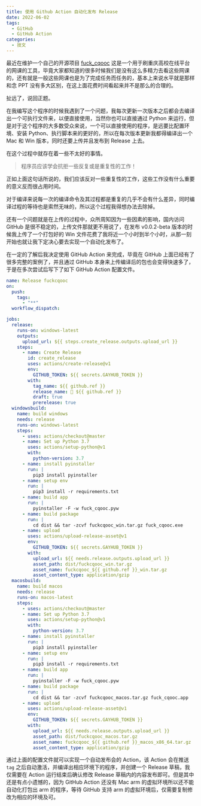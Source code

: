 ```yaml
---
title: 使用 Github Action 自动化发布 Release
date: 2022-06-02
tags:
  - GitHub
  - GitHub Action
categories:
  - 技文
---
```


最近在维护一个自己的开源项目 [fuck_cqooc](https://github.com/Fatpandac/fuck_cqooc) 这是一个用于刷重庆高校在线平台的网课的工具，毕竟大家都知道的很多时候我们是没有这么多精力去看这些网课的，还有就是一般这些网课也是为了完成任务而任务的，基本上来说水平就是那样和念 PPT 没有多大区别，在这上面花费时间看起来并不是那么的合理的。

<!-- more -->

扯远了，说回正题。

在我编写这个程序的时候我遇到了一个问题，我每次更新一次版本之后都会去编译出一个可执行文件来，以便直接使用，当然你也可以直接通过 Python 来运行，但是对于这个程序的大多数受众来说，一个可以直接使用的程序，是远要比配置环境、安装 Python、执行脚本来的更好的，所以在每次版本更新我都得编译出一个 Mac 和 Win 版本，同时还要上传并且发布到 Release 上去。

在这个过程中就存在着一些不太好的事情。

> 程序员应该学会抗拒一些反复或是重复性的工作！

正如上面这句话所说的，我们应该反对一些重复性的工作，这些工作没有什么重要的意义反而很占用时间。

对于编译来说每一次的编译命令及其过程都是重复的几乎不会有什么差异，同时编译过程的等待也是索然无味的，所以这个过程我得想办法去除掉。

还有一个问题就是在上传的过程中，众所周知因为一些因素的影响，国内访问 GitHub 是很不稳定的，上传文件那就更不用说了，在发布 v0.0.2-beta 版本的时候我上传了一个打包好的 Win 文件花费了我将近一个小时到半个小时，从那一刻开始也就让我下定决心要去实现一个自动化发布了。

在一定的了解后我决定使用 GitHub Action 来完成，毕竟在 GitHub 上面已经有了很多完整的案例了，并且通过 GitHub 本身来上传编译后的包也会变得快速多了，于是在多次尝试后写下了如下 GitHub Action 配置文件。

```yaml
name: Release fuckcqooc
on:
  push:
    tags:
      - "**"
  workflow_dispatch:

jobs:
  release:
    runs-on: windows-latest
    outputs:
      upload_url: ${{ steps.create_release.outputs.upload_url }}
    steps:
      - name: Create Release
        id: create_release
        uses: actions/create-release@v1
        env:
          GITHUB_TOKEN: ${{ secrets.GAYHUB_TOKEN }}
        with:
          tag_name: ${{ github.ref }}
          release_name: 🎉 ${{ github.ref }}
          draft: true
          prerelease: true
  windowsbuild:
    name: build windows
    needs: release
    runs-on: windows-latest
    steps:
      - uses: actions/checkout@master
      - name: Set up Python 3.7
        uses: actions/setup-python@v1
        with:
          python-version: 3.7
      - name: install pyinstaller
        run: |
          pip3 install pyinstaller
      - name: setup env
        run: |
          pip3 install -r requirements.txt
      - name: build app
        run: |
          pyinstaller -F -w fuck_cqooc.pyw
      - name: build package
        run: |
          cd dist && tar -zcvf fuckcqooc_win.tar.gz fuck_cqooc.exe
      - name: upload
        uses: actions/upload-release-asset@v1
        env:
          GITHUB_TOKEN: ${{ secrets.GAYHUB_TOKEN }}
        with:
          upload_url: ${{ needs.release.outputs.upload_url }}
          asset_path: dist/fuckcqooc_win.tar.gz
          asset_name: fuckcqooc_${{ github.ref }}_win.tar.gz
          asset_content_type: application/gzip
  macosbuild:
    name: build macos
    needs: release
    runs-on: macos-latest
    steps:
      - uses: actions/checkout@master
      - name: Set up Python 3.7
        uses: actions/setup-python@v1
        with:
          python-version: 3.7
      - name: install pyinstaller
        run: |
          pip3 install pyinstaller
      - name: setup env
        run: |
          pip3 install -r requirements.txt
      - name: build app
        run: |
          pyinstaller -F -w fuck_cqooc.pyw
      - name: build package
        run: |
          cd dist && tar -zcvf fuckcqooc_macos.tar.gz fuck_cqooc.app
      - name: upload
        uses: actions/upload-release-asset@v1
        env:
          GITHUB_TOKEN: ${{ secrets.GAYHUB_TOKEN }}
        with:
          upload_url: ${{ needs.release.outputs.upload_url }}
          asset_path: dist/fuckcqooc_macos.tar.gz
          asset_name: fuckcqooc_${{ github.ref }}_macos_x86_64.tar.gz
          asset_content_type: application/gzip
```

通过上面的配置文件就可以实现一个自动发布会的 Action，该 Action 会在推送 `tag` 之后自动激活，并编译出相应环境下的程序，并创建一个 Release 草稿，我仅需要在 Action 运行结束后确认修改 Release 草稿内的内容发布即可。但是其中还是有点小遗憾的，因为 GitHub Action 还没有 Mac arm 的虚拟环境所以还不能自动化打包出 arm 的程序，等待 GitHub 支持 arm 的虚拟环境后，仅需要复制修改为相应的环境及可。

<CommentAndBack />
